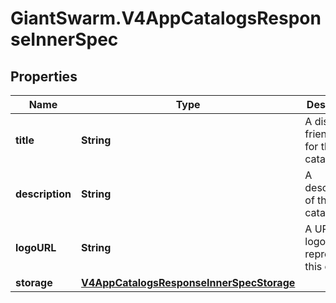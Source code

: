 # GiantSwarm.V4AppCatalogsResponseInnerSpec

## Properties
Name | Type | Description | Notes
------------ | ------------- | ------------- | -------------
**title** | **String** | A display friendly title for this catalog. | [optional] 
**description** | **String** | A description of the catalog. | [optional] 
**logoURL** | **String** | A URL to a logo representing this catalog. | [optional] 
**storage** | [**V4AppCatalogsResponseInnerSpecStorage**](V4AppCatalogsResponseInnerSpecStorage.md) |  | [optional] 


